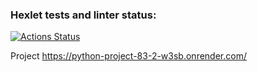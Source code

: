 ### Hexlet tests and linter status:
[![Actions Status](https://github.com/YurasovAleksey/python-project-83/actions/workflows/hexlet-check.yml/badge.svg)](https://github.com/YurasovAleksey/python-project-83/actions)

Project https://python-project-83-2-w3sb.onrender.com/